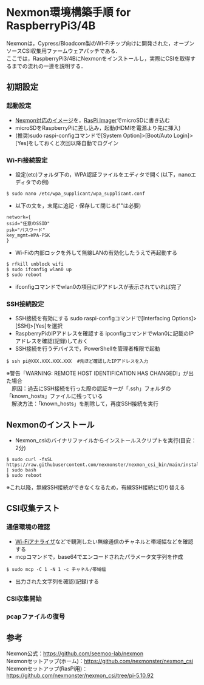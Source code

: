 # Nexmon環境構築手順 for RaspberryPi3/4B
Nexmonは，Cypress/Bloadcom製のWI-Fiチップ向けに開発された，オープンソースCSI収集用ファームウェアパッチである．  
ここでは，RaspberryPi3/4BにNexmonをインストールし，実際にCSIを取得するまでの流れの一連を説明する． 

## 初期設定
### 起動設定
- [Nexmon対応のイメージ](https://downloads.raspberrypi.org/raspios_lite_armhf/images/raspios_lite_armhf-2022-01-28/2022-01-28-raspios-bullseye-armhf-lite.zip)を，[RasPi Imager](https://downloads.raspberrypi.org/imager/imager_latest.exe)でmicroSDに書き込む    
- microSDをRaspberryPiに差し込み，起動(HDMIを電源より先に挿入)
- (推奨)sudo raspi-configコマンドで[System Option]>[Boot/Auto Login]>[Yes]をしておくと次回以降自動でログイン  

### Wi-Fi接続設定
- 設定(etc)フォルダ下の，WPA認証ファイルをエディタで開く(以下，nanoエディタでの例)
```
$ sudo nano /etc/wpa_supplicant/wpa_supplicant.conf
```
- 以下の文を，末尾に追記・保存して閉じる(""は必要)
```
network={
ssid="任意のSSID"
psk="パスワード"
key_mgmt=WPA-PSK
}
```
- Wi-Fiの内部ロックを外して無線LANの有効化したうえで再起動する
```
$ rfkill unblock wifi
$ sudo ifconfig wlan0 up
$ sudo reboot
```
- ifconfigコマンドでwlan0の項目にIPアドレスが表示されていれば完了  

### SSH接続設定
- SSH接続を有効にする
sudo raspi-configコマンドで[Interfacing Options]>[SSH]>[Yes]を選択  
- RaspberryPiのIPアドレスを確認する
ipconfigコマンドでwlan0に記載のIPアドレスを確認(記録)しておく
- SSH接続を行うデバイスで，PowerShellを管理者権限で起動
```
$ ssh pi@XXX.XXX.XXX.XXX  #先ほど確認したIPアドレスを入力
```
※警告「WARNING: REMOTE HOST IDENTIFICATION HAS CHANGED!」が出た場合  
　原因：過去にSSH接続を行った際の認証キーが「.ssh」フォルダの「known_hosts」ファイルに残っている  
　解決方法：「known_hosts」を削除して，再度SSH接続を実行

## Nexmonのインストール
- Nexmon_csiのバイナリファイルからインストールスクリプトを実行(目安：2分)
```
$ sudo curl -fsSL https://raw.githubusercontent.com/nexmonster/nexmon_csi_bin/main/install.sh | sudo bash
$ sudo reboot
```
※これ以降，無線SSH接続ができなくなるため，有線SSH接続に切り替える  

## CSI収集テスト
### 通信環境の確認
- [Wi-Fiアナライザ](https://apps.microsoft.com/detail/9NBLGGH33N0N?hl=ja-JP&gl=JP)などで観測したい無線通信のチャネルと帯域幅などを確認する
- mcpコマンドで，base64でエンコードされたパラメータ文字列を作成
```
$ sudo mcp -C 1 -N 1 -c チャネル/帯域幅
```
- 出力された文字列を確認(記録)する

### CSI収集開始


### pcapファイルの復号

## 参考
Nexmon公式：https://github.com/seemoo-lab/nexmon  
Nexmonセットアップ(ホーム)：https://github.com/nexmonster/nexmon_csi  
Nexmonセットアップ(RasPi用)：https://github.com/nexmonster/nexmon_csi/tree/pi-5.10.92  

